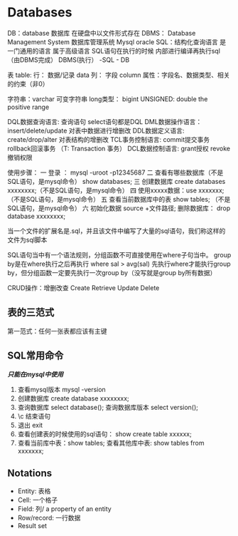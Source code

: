 # Databases

DB：database 数据库 在硬盘中以文件形式存在
DBMS： Database Management System 数据库管理系统 Mysql oracle 
SQL：结构化查询语言 是一门通用的语言 属于高级语言
         SQL语句在执行的时候 内部进行编译再执行sql（由DBMS完成）
DBMS(执行） -SQL - DB
 
表 table:
行： 数据/记录 data
列： 字段 column 属性：字段名、数据类型、相关的约束（非0）
 
字符串：varchar 可变字符串
long类型： bigint
UNSIGNED: double the positive range
 
DQL数据查询语言: 查询语句 select语句都是DQL
DML数据操作语言： insert/delete/update 对表中数据进行增删改
DDL数据定义语言: create/drop/alter 对表结构的增删改
TCL事务控制语言: commit提交事务 rollback回滚事务 （T: Transaction 事务）
DCL数据控制语言: grant授权 revoke撤销权限
 
使用步骤：
一 登录 ： mysql -uroot -p12345687
二 查看有哪些数据库（不是SQL语句，是mysql命令） show databases;
三 创建数据库 create databases xxxxxxxx;（不是SQL语句，是mysql命令）
四 使用xxxxx数据：use xxxxxxx;（不是SQL语句，是mysql命令）
五  查看当前数据库中的表 show tables; （不是SQL语句，是mysql命令）
六 初始化数据 source +文件路径; 
删除数据库： drop database xxxxxxxx;
 
当一个文件的扩展名是.sql，并且该文件中编写了大量的sql语句，我们称这样的文件为sql脚本

SQL语句当中有一个语法规则，分组函数不可直接使用在where子句当中。
group by是在where执行之后再执行
where sal > avg(sal) 先执行where才能执行group by，但分组函数一定要先执行一次group by（没写就是group by所有数据）

CRUD操作：增删改查
Create Retrieve Update Delete

## 表的三范式
第一范式：任何一张表都应该有主键

## SQL常用命令
***只能在mysql中使用***
1.  查看mysql版本 mysql -version
2. 创建数据库 create database xxxxxxxx;
3. 查询数据库 select database(); 查询数据库版本 select version();
4. \c 结束语句
5. 退出 exit
6. 查看创建表的时候使用的sql语句： show create table xxxxxx;
7. 查看当前库中表：show tables;
查看其他库中表: show tables from xxxxxxx;

## Notations
+ Entity: 表格
+ Cell: 一个格子
+ Field: 列/ a property of an entity
+ Row/record: 一行数据
+ Result set